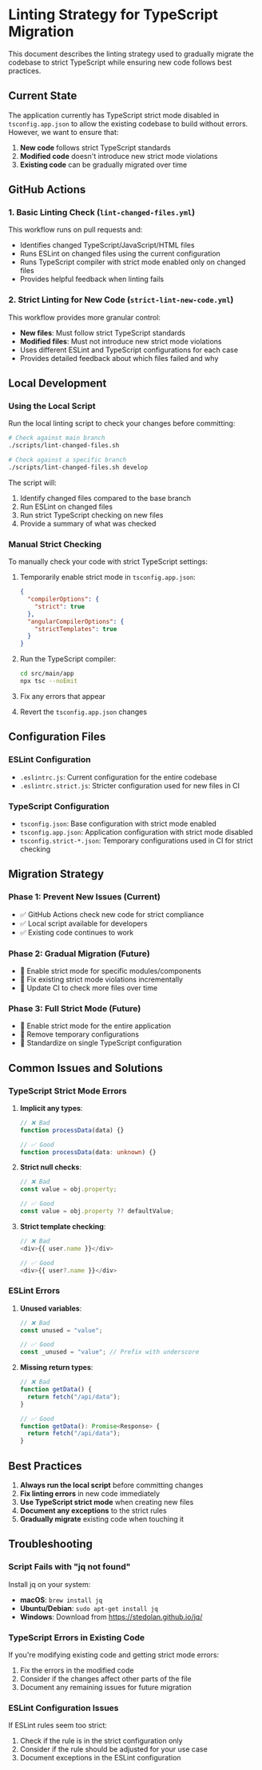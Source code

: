 # Linting Strategy for TypeScript Migration

This document describes the linting strategy used to gradually migrate the codebase to strict TypeScript while ensuring new code follows best practices.

## Current State

The application currently has TypeScript strict mode disabled in `tsconfig.app.json` to allow the existing codebase to build without errors. However, we want to ensure that:

1. **New code** follows strict TypeScript standards
2. **Modified code** doesn't introduce new strict mode violations
3. **Existing code** can be gradually migrated over time

## GitHub Actions

### 1. Basic Linting Check (`lint-changed-files.yml`)

This workflow runs on pull requests and:

- Identifies changed TypeScript/JavaScript/HTML files
- Runs ESLint on changed files using the current configuration
- Runs TypeScript compiler with strict mode enabled only on changed files
- Provides helpful feedback when linting fails

### 2. Strict Linting for New Code (`strict-lint-new-code.yml`)

This workflow provides more granular control:

- **New files**: Must follow strict TypeScript standards
- **Modified files**: Must not introduce new strict mode violations
- Uses different ESLint and TypeScript configurations for each case
- Provides detailed feedback about which files failed and why

## Local Development

### Using the Local Script

Run the local linting script to check your changes before committing:

```bash
# Check against main branch
./scripts/lint-changed-files.sh

# Check against a specific branch
./scripts/lint-changed-files.sh develop
```

The script will:

1. Identify changed files compared to the base branch
2. Run ESLint on changed files
3. Run strict TypeScript checking on new files
4. Provide a summary of what was checked

### Manual Strict Checking

To manually check your code with strict TypeScript settings:

1. Temporarily enable strict mode in `tsconfig.app.json`:

   ```json
   {
     "compilerOptions": {
       "strict": true
     },
     "angularCompilerOptions": {
       "strictTemplates": true
     }
   }
   ```

2. Run the TypeScript compiler:

   ```bash
   cd src/main/app
   npx tsc --noEmit
   ```

3. Fix any errors that appear
4. Revert the `tsconfig.app.json` changes

## Configuration Files

### ESLint Configuration

- `.eslintrc.js`: Current configuration for the entire codebase
- `.eslintrc.strict.js`: Stricter configuration used for new files in CI

### TypeScript Configuration

- `tsconfig.json`: Base configuration with strict mode enabled
- `tsconfig.app.json`: Application configuration with strict mode disabled
- `tsconfig.strict-*.json`: Temporary configurations used in CI for strict checking

## Migration Strategy

### Phase 1: Prevent New Issues (Current)

- ✅ GitHub Actions check new code for strict compliance
- ✅ Local script available for developers
- ✅ Existing code continues to work

### Phase 2: Gradual Migration (Future)

- 🔄 Enable strict mode for specific modules/components
- 🔄 Fix existing strict mode violations incrementally
- 🔄 Update CI to check more files over time

### Phase 3: Full Strict Mode (Future)

- 🔄 Enable strict mode for the entire application
- 🔄 Remove temporary configurations
- 🔄 Standardize on single TypeScript configuration

## Common Issues and Solutions

### TypeScript Strict Mode Errors

1. **Implicit any types**:

   ```typescript
   // ❌ Bad
   function processData(data) {}

   // ✅ Good
   function processData(data: unknown) {}
   ```

2. **Strict null checks**:

   ```typescript
   // ❌ Bad
   const value = obj.property;

   // ✅ Good
   const value = obj.property ?? defaultValue;
   ```

3. **Strict template checking**:

   ```typescript
   // ❌ Bad
   <div>{{ user.name }}</div>

   // ✅ Good
   <div>{{ user?.name }}</div>
   ```

### ESLint Errors

1. **Unused variables**:

   ```typescript
   // ❌ Bad
   const unused = "value";

   // ✅ Good
   const _unused = "value"; // Prefix with underscore
   ```

2. **Missing return types**:

   ```typescript
   // ❌ Bad
   function getData() {
     return fetch("/api/data");
   }

   // ✅ Good
   function getData(): Promise<Response> {
     return fetch("/api/data");
   }
   ```

## Best Practices

1. **Always run the local script** before committing changes
2. **Fix linting errors** in new code immediately
3. **Use TypeScript strict mode** when creating new files
4. **Document any exceptions** to the strict rules
5. **Gradually migrate** existing code when touching it

## Troubleshooting

### Script Fails with "jq not found"

Install jq on your system:

- **macOS**: `brew install jq`
- **Ubuntu/Debian**: `sudo apt-get install jq`
- **Windows**: Download from https://stedolan.github.io/jq/

### TypeScript Errors in Existing Code

If you're modifying existing code and getting strict mode errors:

1. Fix the errors in the modified code
2. Consider if the changes affect other parts of the file
3. Document any remaining issues for future migration

### ESLint Configuration Issues

If ESLint rules seem too strict:

1. Check if the rule is in the strict configuration only
2. Consider if the rule should be adjusted for your use case
3. Document exceptions in the ESLint configuration
